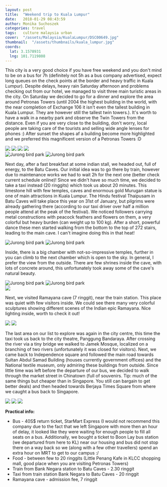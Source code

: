 ```yaml
---
layout: post
title:  "Weekend trip to Kuala Lumpur"
date:   2018-01-29 08:43:59
author: Monika Suchoszek
categories: travel
tags:	culture malaysia urban
cover:  "/assets/Malaysia/KualaLumpur/DSC00649.jpg"
thumbnail:  "/assets/thumbnails/kuala_lumpur.jpg"
coords:
  lat: 3.1578931
  lng: 101.7119808
---
```


This city is a very good choice if you have free weekend and you don't mind to be on a bus for 7h (definitely not 5h 
as a bus company advertised, expect long queues on the check points at the border and heavy traffic in Kuala Lumpur). 
Despite delays, heavy rain Saturday afternoon and problems checking out from our hotel, we managed to visit three 
main turistic areas in the city. On Saturday we decided to go for a dinner and explore the area around Petronas 
Towers (until 2004 the highest building in the world, with the near completion of Exchange 106 it isn't even the 
tallest building in Kuala Lumpur. They are however still the tallest twin towers.). It's worth to have a walk in a 
nearby park and observe the Twin Towers from the distance. Even if you are very close to the building, don't worry, 
local people are taking care of the tourists and selling wide angle lenses for phones :) After sunset the shapes af 
a building become more highlighted and we preferred this magnificent version of a Petronas Towers :D

<img src="/assets/Malaysia/KualaLumpur/DSC00661-e1517205904767.jpg">

<img src="/assets/Malaysia/KualaLumpur/DSC00655.jpg">

<img src="/assets/Malaysia/KualaLumpur/DSC00726.jpg">

<img src="/assets/Malaysia/KualaLumpur/DSC00701.jpg">

<div class="row">
  <img src="/assets/Malaysia/KualaLumpur/DSC00714-e1517205917967.jpg" class="column-50" alt="Jurong bird park" />
  <img src="/assets/Malaysia/KualaLumpur/DSC00719-e1517205893851.jpg" class="column-50" alt="Jurong bird park" />
</div>

Next day, after a fast breakfast at some indian stall, we headed out, full of energy, to the Batu Caves. Our initial 
idea was to go there by train, however due to maintenance works we had to wait 2h for the next one (better check 
current schedule online)! Since we didn't have so much time, we decided to take a taxi instead (20 ringgits) which 
took us about 20 minutes. This limestone hill with few temples, caves and enormous gold Murugan statue is one of main 
attractions in Kuala Lumpur. The Hindu festival Thaipusam in Batu Caves will take place this year on 31st of January, 
but pilgrims were already gathering there (according to our taxi driver over half a million people attend at the peak 
of the festival). We noticed followers carrying metal constructions with peacock feathers and flowers on them, a very 
colorful but heavy burden (can weight up to 100 kg). After a short, powerful dance these men started walking from the 
bottom to the top of 272 stairs, leading to the main cave. I can't imagine doing this in that heat!


<div class="row">
  <img src="/assets/Malaysia/KualaLumpur/DSC00794-e1517205593637.jpg" class="column-50" alt="Jurong bird park" />
  <img src="/assets/Malaysia/KualaLumpur/DSC00759-e1517205729246.jpg" class="column-50" alt="Jurong bird park" />
</div>


Inside, there is a big chamber with not-so-impressive temples, further in you can climb to the next chamber which 
is open to the sky. In general, I prefer the view from the outside. There are few shrines inside the cave, with 
lots of concrete around, this unfortunately took away some of the cave's natural beauty.

<div class="row">
  <img src="/assets/Malaysia/KualaLumpur/DSC00746-e1517205716322.jpg" class="column-50" alt="Jurong bird park" />
  <img src="/assets/Malaysia/KualaLumpur/DSC00768-e1517205584843.jpg" class="column-50" alt="Jurong bird park" />
</div>

<img src="/assets/Malaysia/KualaLumpur/DSC00766.jpg">

Next, we visited Ramayana cave (7 ringgit), near the train station. This place was quiet with few visitors inside. 
We could see there many very colorful sculptures showing different scenes of the Indian epic Ramayana. Nice lighting 
inside, worth to check it out!

<img src="/assets/Malaysia/KualaLumpur/DSC00815.jpg">
<img src="/assets/Malaysia/KualaLumpur/DSC00819.jpg">

The last area on our list to explore was again in the city centre, this time the taxi took us back to the city 
theatre, Panggung Bandaraya. After crossing the river via a tiny bridge we walked to Jamek Mosque, localized on a 
branching of two rivers (unfortunately it was closed for visitors). Next, we came back to Independence square and 
followed the main road towards Sultan Abdul Samad Building (houses currently government offices) and the National 
textile museum, only admiring these buildings from outside. Since little time was left before the departure of our 
bus, we decided to walk through the market street in Chinatown (full of souvenirs. Tip: much of the same things but 
cheaper than in Singapore. You still can bargain to get better deals) and then headed towards Berjaya Times Square 
from where we caught a bus back to Singapore.

    
<img src="/assets/Malaysia/KualaLumpur/DSC00837.jpg">

<img src="/assets/Malaysia/KualaLumpur/DSC00843.jpg">

<img src="/assets/Malaysia/KualaLumpur/DSC00845.jpg">


__Practical info:__
  * Bus - 40S$ return ticket, StarMart Express (I would not recommend this company due to the fact that we left Singapore with more then an hour of delay, it looked like they were waiting for enough people to fill all seats on a bus. Additionally, we bought a ticket to Boon Lay bus station (we departured from here to KL) near our housing and bus did not stop there on a way back so we (along with a few other travellers) spend an extra hour on MRT to get to our campus :/
  * Food - between few to 20 ringgits (Little Penang Kafe in KLCC shopping mall, good place when you are visiting Petronas Towers)
  * Train from Bank Negara station to Batu Caves - 2.30 ringgit
  * Taxi from train station Bank Negara to Batu Caves - 20 ringgit
  * Ramayana cave - admission fee, 7 ringgit
